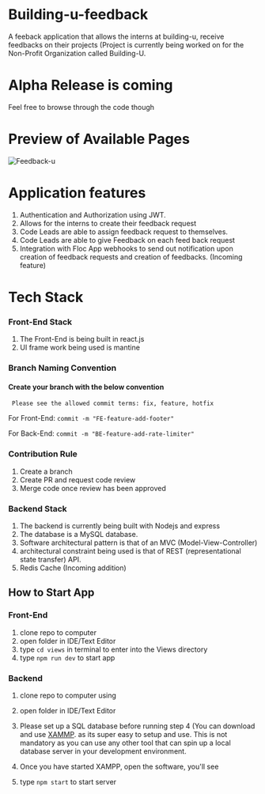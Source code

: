 # Building-u-feedback
 A feeback application that allows the interns at building-u, receive feedbacks on their projects (Project is currently being worked on for the Non-Profit Organization called Building-U.


# Alpha Release is coming
Feel free to browse through the code though

# Preview of Available Pages
![Feedback-u](https://github.com/gbudjeakp/Building-u-feedback/assets/61554248/1608df27-c49e-4791-9942-6ea4f24b429b)


# Application features
1. Authentication and Authorization using JWT.
2. Allows for the interns to create their feedback request
3. Code Leads are able to assign feedback request to themselves.
4. Code Leads are able to give Feedback on each feed back request
5. Integration with Floc App webhooks to send out notification upon creation of
   feedback requests and creation of feedbacks. (Incoming feature)

# Tech Stack
### Front-End Stack
1. The Front-End is being built in react.js
2. UI frame work being used is mantine


### Branch Naming Convention
#### Create your branch with the below convention
     Please see the allowed commit terms: fix, feature, hotfix
   For Front-End: `commit -m "FE-feature-add-footer"`

   For Back-End: `commit -m "BE-feature-add-rate-limiter"`  

### Contribution Rule
 1. Create a branch
 2. Create PR and request  code review
 3. Merge code once review has been approved

### Backend Stack
1. The backend is currently being built with Nodejs and express
2. The database is a MySQL database.
3. Software architectural pattern is that of an MVC (Model-View-Controller)
4. architectural constraint being used is that of REST (representational state transfer) API.
5. Redis Cache (Incoming addition) 


## How to Start App

### Front-End
1. clone repo to computer
2. open folder in IDE/Text Editor
3. type `cd views` in terminal to enter into the Views directory
4. type `npm run dev` to start app

### Backend
1. clone repo to computer using 
2. open folder in IDE/Text Editor
3. Please set up a SQL database before running step 4 (You can download and use [XAMMP](https://www.apachefriends.org/fr/index.html). 
   as its super easy to setup and use. This is not mandatory as you can use any other tool that can spin up a local database server
   in your development environment.
4. Once you have started XAMPP, open the software, you'll see

5. type `npm start` to start server

